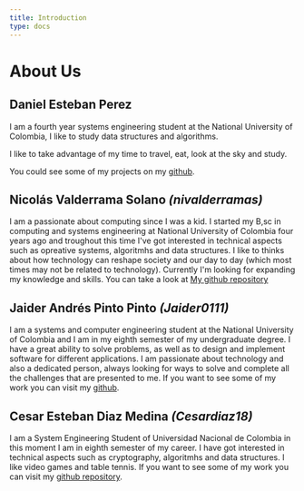 ```yaml
---
title: Introduction
type: docs
---
```

# About Us

## Daniel Esteban Perez

I am a fourth year systems engineering student at the National University of Colombia, I like to study data structures and algorithms.

I like to take advantage of my time to travel, eat, look at the sky and study.

You could see some of my projects on my [github](https://github.com/danperezma).


## Nicolás Valderrama Solano *(nivalderramas)*

I am a passionate about computing since I was a kid. I started my B,sc in computing and systems engineering at National University of Colombia four years ago and troughout this time I've got interested in technical aspects such as opreative systems, algoritmhs and data structures. I like to thinks about how technology can reshape society and our day to day (which most times may not be related to technology). Currently I'm looking for expanding my knowledge and skills.
You can take a look at [My github repository](https://github.com/nivalderramas)

## Jaider Andrés Pinto Pinto *(Jaider0111)*
I am a systems and computer engineering student at the National University of Colombia and I am in my eighth semester of my undergraduate degree. I have a great ability to solve problems, as well as to design and implement software for different applications.  I am passionate about technology and also a dedicated person, always looking for ways to solve and complete all the challenges that are presented to me. 
If you want to see some of my work you can visit my [github](https://github.com/Jaider0111).

## Cesar Esteban Diaz Medina *(Cesardiaz18)*
I am a System Engineering Student of Universidad Nacional de Colombia in this moment I am in eighth semester of my career. I have got interested in technical aspects such as cryptography, algoritmhs and data structures. I like video games and table tennis.
If you want to see some of my work you can visit my [github repository](https://github.com/Cesardiaz18).